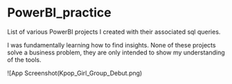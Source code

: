 # PowerBI_practice

List of various PowerBI projects I created with their associated sql queries.

I was fundamentally learning how to find insights. None of these projects solve a business problem, they are only intended to show my understanding of the tools.

![App Screenshot(Kpop_Girl_Group_Debut.png)
